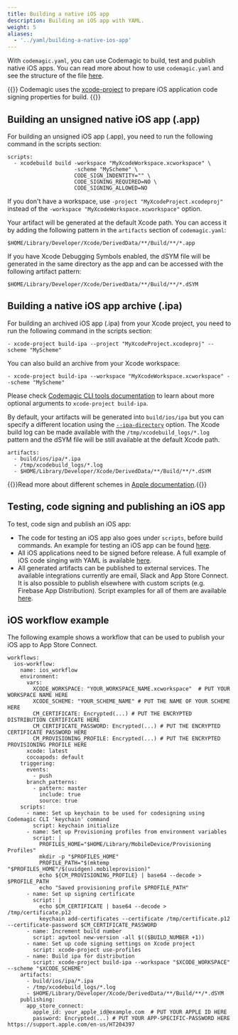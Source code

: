 ```yaml
---
title: Building a native iOS app
description: Building an iOS app with YAML.
weight: 5
aliases:
  - '../yaml/building-a-native-ios-app'
---
```


With `codemagic.yaml`, you can use Codemagic to build, test and publish native iOS apps. You can read more about how to use `codemagic.yaml` and see the structure of the file [here](../getting-started/yaml).

{{<notebox>}}
Codemagic uses the [xcode-project](https://github.com/codemagic-ci-cd/cli-tools/blob/master/docs/xcode-project/README.md#xcode-project) to prepare iOS application code signing properties for build.
{{</notebox>}}

## Building an unsigned native iOS app (.app)

For building an unsigned iOS app (.app), you need to run the following command in the scripts section:

    scripts:
      - xcodebuild build -workspace "MyXcodeWorkspace.xcworkspace" \
                         -scheme "MyScheme" \
                         CODE_SIGN_INDENTITY="" \
                         CODE_SIGNING_REQUIRED=NO \
                         CODE_SIGNING_ALLOWED=NO

If you don't have a workspace, use `-project "MyXcodeProject.xcodeproj"` instead of the `-workspace "MyXcodeWorkspace.xcworkspace"` option.

Your artifact will be generated at the default Xcode path. You can access it by adding the following pattern in the `artifacts` section of `codemagic.yaml`:

    $HOME/Library/Developer/Xcode/DerivedData/**/Build/**/*.app

If you have Xcode Debugging Symbols enabled, the dSYM file will be generated in the same directory as the app and can be accessed with the following artifact pattern:

    $HOME/Library/Developer/Xcode/DerivedData/**/Build/**/*.dSYM

## Building a native iOS app archive (.ipa)

For building an archived iOS app (.ipa) from your Xcode project, you need to run the following command in the scripts section:

    - xcode-project build-ipa --project "MyXcodeProject.xcodeproj" --scheme "MyScheme"

You can also build an archive from your Xcode workspace:

    - xcode-project build-ipa --workspace "MyXcodeWorkspace.xcworkspace" --scheme "MyScheme"

Please check [Codemagic CLI tools documentation](https://github.com/codemagic-ci-cd/cli-tools/blob/master/docs/xcode-project/build-ipa.md#build-ipa) to learn about more optional arguments to `xcode-project build-ipa`.

By default, your artifacts will be generated into `build/ios/ipa` but you can specify a different location using the [`--ipa-directory`](https://github.com/codemagic-ci-cd/cli-tools/blob/master/docs/xcode-project/build-ipa.md#--ipa-directoryipa_directory) option. The Xcode build log can be made available with the `/tmp/xcodebuild_logs/*.log` pattern and the dSYM file will be still available at the default Xcode path.

    artifacts:
      - build/ios/ipa/*.ipa
      - /tmp/xcodebuild_logs/*.log
      - $HOME/Library/Developer/Xcode/DerivedData/**/Build/**/*.dSYM

{{<notebox>}}Read more about different schemes in [Apple documentation](https://help.apple.com/xcode/mac/current/#/dev0bee46f46).{{</notebox>}} 

## Testing, code signing and publishing an iOS app

To test, code sign and publish an iOS app:

* The code for testing an iOS app also goes under `scripts`, before build commands. An example for testing an iOS app can be found [here](../testing-yaml/testing/#native-ios).
* All iOS applications need to be signed before release. A full example of iOS code singing with YAML is available [here](../code-signing-yaml/signing-ios).
* All generated artifacts can be published to external services. The available integrations currently are email, Slack and App Store Connect. It is also possible to publish elsewhere with custom scripts (e.g. Firebase App Distribution). Script examples for all of them are available [here](../publishing-yaml/distribution/#publishing).

## iOS workflow example

The following example shows a workflow that can be used to publish your iOS app to App Store Connect.

    workflows:
      ios-workflow:
        name: ios_workflow
        environment:
          vars:
            XCODE_WORKSPACE: "YOUR_WORKSPACE_NAME.xcworkspace"  # PUT YOUR WORKSPACE NAME HERE
            XCODE_SCHEME: "YOUR_SCHEME_NAME" # PUT THE NAME OF YOUR SCHEME HERE
            CM_CERTIFICATE: Encrypted(...) # PUT THE ENCRYPTED DISTRIBUTION CERTIFICATE HERE
            CM_CERTIFICATE_PASSWORD: Encrypted(...) # PUT THE ENCRYPTED CERTIFICATE PASSWORD HERE
            CM_PROVISIONING_PROFILE: Encrypted(...) # PUT THE ENCRYPTED PROVISIONING PROFILE HERE
          xcode: latest
          cocoapods: default
        triggering:
          events:
            - push
          branch_patterns:
            - pattern: master
              include: true
              source: true
        scripts:
          - name: Set up keychain to be used for codesigning using Codemagic CLI 'keychain' command
            script: keychain initialize
          - name: Set up Provisioning profiles from environment variables
            script: |
              PROFILES_HOME="$HOME/Library/MobileDevice/Provisioning Profiles"
              mkdir -p "$PROFILES_HOME"
              PROFILE_PATH="$(mktemp "$PROFILES_HOME"/$(uuidgen).mobileprovision)"
              echo ${CM_PROVISIONING_PROFILE} | base64 --decode > $PROFILE_PATH
              echo "Saved provisioning profile $PROFILE_PATH"
          - name: Set up signing certificate
            script: |
              echo $CM_CERTIFICATE | base64 --decode > /tmp/certificate.p12
              keychain add-certificates --certificate /tmp/certificate.p12 --certificate-password $CM_CERTIFICATE_PASSWORD
          - name: Increment build number
            script: agvtool new-version -all $(($BUILD_NUMBER +1))
          - name: Set up code signing settings on Xcode project
            script: xcode-project use-profiles
          - name: Build ipa for distribution
            script: xcode-project build-ipa --workspace "$XCODE_WORKSPACE" --scheme "$XCODE_SCHEME"
        artifacts:
          - build/ios/ipa/*.ipa
          - /tmp/xcodebuild_logs/*.log
          - $HOME/Library/Developer/Xcode/DerivedData/**/Build/**/*.dSYM
        publishing:
          app_store_connect:                 
            apple_id: your_apple_id@example.com  # PUT YOUR APPLE ID HERE  
            password: Encrypted(...) # PUT YOUR APP-SPECIFIC-PASSWORD HERE https://support.apple.com/en-us/HT204397
